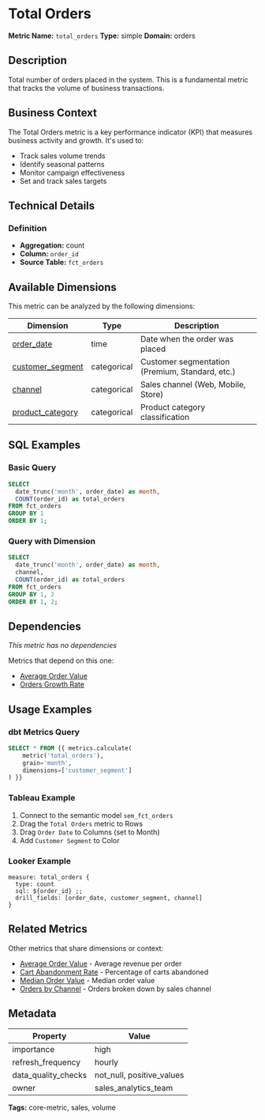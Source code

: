 # Total Orders

**Metric Name:** `total_orders`
**Type:** simple
**Domain:** orders

## Description

Total number of orders placed in the system. This is a fundamental metric that tracks the volume of business transactions.

## Business Context

The Total Orders metric is a key performance indicator (KPI) that measures business activity and growth. It's used to:
- Track sales volume trends
- Identify seasonal patterns
- Monitor campaign effectiveness
- Set and track sales targets

## Technical Details

### Definition

- **Aggregation:** count
- **Column:** `order_id`
- **Source Table:** `fct_orders`

## Available Dimensions

This metric can be analyzed by the following dimensions:

| Dimension | Type | Description |
|-----------|------|-------------|
| [order_date](../../dimensions/order_date.md) | time | Date when the order was placed |
| [customer_segment](../../dimensions/customer_segment.md) | categorical | Customer segmentation (Premium, Standard, etc.) |
| [channel](../../dimensions/channel.md) | categorical | Sales channel (Web, Mobile, Store) |
| [product_category](../../dimensions/product_category.md) | categorical | Product category classification |

## SQL Examples

### Basic Query

```sql
SELECT
  date_trunc('month', order_date) as month,
  COUNT(order_id) as total_orders
FROM fct_orders
GROUP BY 1
ORDER BY 1;
```

### Query with Dimension

```sql
SELECT
  date_trunc('month', order_date) as month,
  channel,
  COUNT(order_id) as total_orders
FROM fct_orders
GROUP BY 1, 2
ORDER BY 1, 2;
```

## Dependencies

*This metric has no dependencies*

Metrics that depend on this one:

- [Average Order Value](../average_order_value.md)
- [Orders Growth Rate](../orders_growth_rate.md)

## Usage Examples

### dbt Metrics Query

```sql
SELECT * FROM {{ metrics.calculate(
    metric('total_orders'),
    grain='month',
    dimensions=['customer_segment']
) }}
```

### Tableau Example

1. Connect to the semantic model `sem_fct_orders`
2. Drag the `Total Orders` metric to Rows
3. Drag `Order Date` to Columns (set to Month)
4. Add `Customer Segment` to Color

### Looker Example

```lookml
measure: total_orders {
  type: count
  sql: ${order_id} ;;
  drill_fields: [order_date, customer_segment, channel]
}
```

## Related Metrics

Other metrics that share dimensions or context:

- [Average Order Value](../average_order_value.md) - Average revenue per order
- [Cart Abandonment Rate](../cart_abandonment_rate.md) - Percentage of carts abandoned
- [Median Order Value](../median_order_value.md) - Median order value
- [Orders by Channel](../orders_by_channel.md) - Orders broken down by sales channel

## Metadata

| Property | Value |
|----------|-------|
| importance | high |
| refresh_frequency | hourly |
| data_quality_checks | not_null, positive_values |
| owner | sales_analytics_team |

**Tags:** core-metric, sales, volume